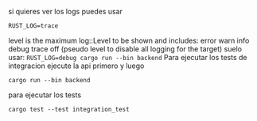 si quieres ver los logs puedes usar

`RUST_LOG=trace`

level is the maximum log::Level to be shown and includes:
    error
    warn
    info
    debug
    trace
    off (pseudo level to disable all logging for the target)
suelo usar:
`RUST_LOG=debug cargo run --bin backend`
Para ejecutar los tests de integracion ejecute la api primero y luego
```
cargo run --bin backend
```
para ejecutar los tests
```
cargo test --test integration_test
```